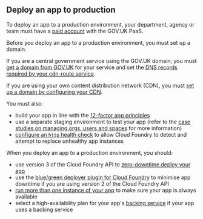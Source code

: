## Deploy an app to production

To deploy an app to a production environment, your department, agency or team must have a [paid account](/get_started.html#trial-and-paid-accounts) with the GOV.UK PaaS. 

Before you deploy an app to a production environment, you must set up a domain.

If you are a central government service using the GOV.UK domain, you must [get a domain from GOV.UK](https://www.gov.uk/service-manual/technology/get-a-domain-name) for your service and set the [DNS records required by your cdn-route service](/deploying_services/use_a_custom_domain/#set-up-a-cdn-route-service-with-one-or-more-custom-domains).

If you are using your own content distribution network (CDN), you must [set up a domain by configuring your CDN](/deploying_services/configure_cdn/#set-up-a-custom-domain-by-configuring-your-own-cdn).

You must also:

- build your app in line with the [12-factor app principles](/architecture.html#12-factor-application-principles)
- use a separate staging environment to test your app (refer to the [case studies on managing orgs, users and spaces](/orgs_spaces_users.html#case-studies) for more information)
- [configure an `http` health check](https://docs.cloudfoundry.org/devguide/deploy-apps/healthchecks.html) to allow Cloud Foundry to detect and attempt to replace unhealthy app instances

When you deploy an app to a production environment, you should:

- use version 3 of the Cloud Foundry API to [zero-downtime deploy your app](/get_started.html#use-cloud-foundry-api-version-3)
- use the [blue/green deployer plugin for Cloud Foundry](https://github.com/bluemixgaragelondon/cf-blue-green-deploy) to minimise app downtime if you are using version 2 of the Cloud Foundry API
- [run more than one instance of your app](/managing_apps.html#scaling) to make sure your app is always available
- select a high-availability plan for your app's [backing service](/deploying_services/#deploy-a-backing-or-routing-service) if your app uses a backing service
